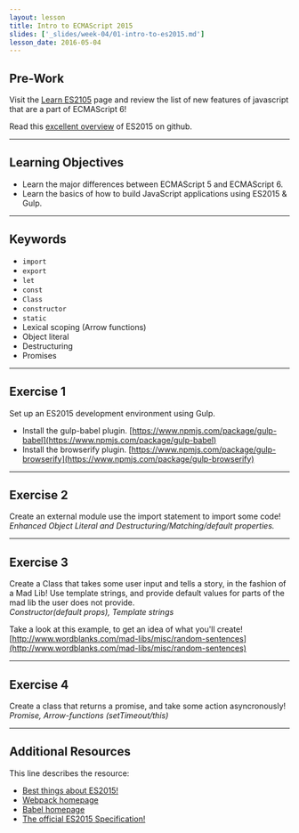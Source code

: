 ```yaml
---
layout: lesson
title: Intro to ECMAScript 2015
slides: ['_slides/week-04/01-intro-to-es2015.md']
lesson_date: 2016-05-04
---
```


## Pre-Work

Visit the [Learn ES2105](https://babeljs.io/docs/learn-es2015/) page and review the list of new features of javascript that are a part of ECMAScript 6!

Read this [excellent overview](https://github.com/bevacqua/es6) of ES2015 on github.

---

## Learning Objectives

- Learn the major differences between ECMAScript 5 and ECMAScript 6.
- Learn the basics of how to build JavaScript applications using ES2015 & Gulp.

---

## Keywords

- `import`
- `export`
- `let`
- `const`
- `Class`
- `constructor`
- `static`
- Lexical scoping (Arrow functions)
- Object literal
- Destructuring
- Promises

---

## Exercise 1

Set up an ES2015 development environment using Gulp.

- Install the gulp-babel plugin. [https://www.npmjs.com/package/gulp-babel](https://www.npmjs.com/package/gulp-babel)
- Install the browserify plugin. [https://www.npmjs.com/package/gulp-browserify](https://www.npmjs.com/package/gulp-browserify)

---

## Exercise 2
Create an external module use the import statement to import some code!
*Enhanced Object Literal and Destructuring/Matching/default properties.*

---
## Exercise 3
Create a Class that takes some user input and tells a story, in the fashion of a Mad Lib!
 Use template strings, and provide default values for parts of the mad lib the user does not provide. <br>
*Constructor(default props), Template strings*

Take a look at this example, to get an idea of what you'll create!
[http://www.wordblanks.com/mad-libs/misc/random-sentences](http://www.wordblanks.com/mad-libs/misc/random-sentences)

---
## Exercise 4
Create a class that returns a promise, and take some action asyncronously!
*Promise, Arrow-functions (setTimeout/this)*

---

## Additional Resources

This line describes the resource:

- [Best things about ES2015!](https://kadira.io/blog/other/top-es2015-features-in-15-minutes)
- [Webpack homepage](https://webpack.github.io/)
- [Babel homepage](https://babeljs.io/docs/learn-es2015/)
- [The official ES2015 Specification!](http://www.ecma-international.org/ecma-262/6.0/)
